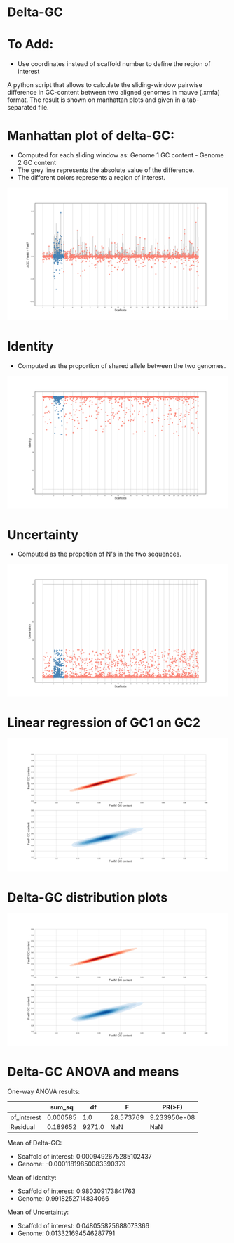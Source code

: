 # Delta-GC

# To Add:
- Use coordinates instead of scaffold number to define the region of interest

A python script that allows to calculate the sliding-window pairwise difference in GC-content between two aligned genomes in mauve (.xmfa) format. The result is shown on manhattan plots and given in a tab-separated file.

# Manhattan plot of delta-GC:
- Computed for each sliding window as: Genome 1 GC content - Genome 2 GC content
- The grey line represents the absolute value of the difference.
- The different colors represents a region of interest.

![alt text](https://github.com/Mass23/Delta-GC/blob/master/Figure_1.png)

# Identity 
- Computed as the proportion of shared allele between the two genomes.

![alt text](https://github.com/Mass23/Delta-GC/blob/master/Figure_2.png)

# Uncertainty
- Computed as the propotion of N's in the two sequences.

![alt text](https://github.com/Mass23/Delta-GC/blob/master/Figure_3.png)

# Linear regression of GC1 on GC2

![alt text](https://github.com/Mass23/Delta-GC/blob/master/Figure_4.png)

# Delta-GC distribution plots

![alt text](https://github.com/Mass23/Delta-GC/blob/master/Figure_4.png)

# Delta-GC ANOVA and means

One-way ANOVA results:

|             | sum_sq      |df           |F          |PR(>F)       |
|-------------|-------------|-------------|-----------|-------------|
|of_interest  |0.000585     |1.0          |28.573769  |9.233950e-08 |
|Residual     |0.189652     |9271.0       |NaN        |NaN          |

Mean of Delta-GC: 
 - Scaffold of interest:  0.0009492675285102437
 - Genome:  -0.00011819850083390379
 
Mean of Identity: 
 - Scaffold of interest:  0.980309173841763
 - Genome:  0.9918252714834066
 
Mean of Uncertainty: 
 - Scaffold of interest:  0.048055825688073366
 - Genome:  0.013321694546287791
